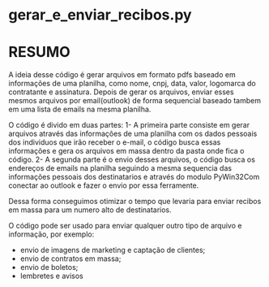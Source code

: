 # gerar_e_enviar_recibos.py

# RESUMO
A ideia desse código é gerar arquivos em formato pdfs baseado em informações de uma planilha, como nome, cnpj, data, valor, logomarca do contratante e assinatura.
Depois de gerar os arquivos, enviar esses mesmos arquivos por email(outlook) de forma sequencial baseado tambem em uma lista de emails na mesma planilha.

O código é divido em duas partes:
1- A primeira parte consiste em gerar arquivos através das informações de uma planilha com os dados pessoais dos individuos que irão receber o e-mail, o código busca essas informações e gera os arquivos em massa dentro da pasta onde fica o código.
2- A segunda parte é o envio desses arquivos, o código busca os endereços de emails na planilha seguindo a mesma sequencia das informações pessoais dos destinatarios e através do modulo PyWin32Com conectar ao outlook e fazer o envio por essa ferramente.

Dessa forma conseguimos otimizar o tempo que levaria para enviar recibos em massa para um numero alto de destinatarios.

O código pode ser usado para enviar qualquer outro tipo de arquivo e informação, por exemplo:

- envio de imagens de marketing e captação de clientes;
- envio de contratos em massa;
- envio de boletos;
- lembretes e avisos
